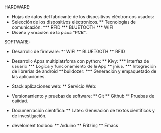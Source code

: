 HARDWARE: 
* Hojas de datos del fabricante de los dispositivos eléctronicos usados:
 * Selección de los dispositivos eléctronicos.
	** Tecnologias de comunicación:
		*** RFID
		*** BLUETOOTH
		*** WIFI
* Diseño y creación de la placa "PCB".

SOFTWARE:
* Desarrollo de firmware:
	** WIFI
	** BLUETOOTH
	** RFID
* Desarrollo Apps multiplatafoma con python:
	** Kivy:
		*** Interfaz de usuario 
		*** Logíca y funcionamiento de la App
	** jnius:
		*** Integración de librerias de android
	** buildozer:
		*** Generación y empaquetado de las aplicaciones.
* Stack aplicaciones web:
	** Servicio Web:

* Versionamiento y pruebas de software:
	** Git
	** Github
	** Pruebas de calidad.
* Documentación científica:
	** Latex: Generación de textos científicos y de investigación. 
* develoment toolbox:
	** Arduino
	** Fritzing
	** Emacs

